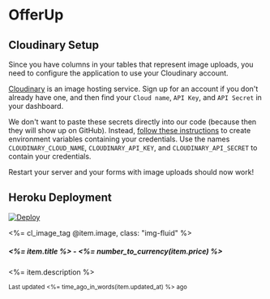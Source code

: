 # OfferUp

## Cloudinary Setup

Since you have columns in your tables that represent image uploads, you need to configure the application to use your Cloudinary account.

[Cloudinary](https://cloudinary.com/) is an image hosting service. Sign up for an account if you don't already have one, and then find your `Cloud name`, `API Key`, and `API Secret` in your dashboard.

We don't want to paste these secrets directly into our code (because then they will show up on GitHub). Instead, [follow these instructions](https://guides.firstdraft.com/storing-credentials-securely) to create environment variables containing your credentials. Use the names `CLOUDINARY_CLOUD_NAME`,
`CLOUDINARY_API_KEY`, and `CLOUDINARY_API_SECRET` to contain your credentials.

Restart your server and your forms with image uploads should now work!
## Heroku Deployment
[![Deploy](https://www.herokucdn.com/deploy/button.svg)](https://heroku.com/deploy?template=https://github.com/jelaniwoods/offer_up)


<div class="card mb-3">
  <div class="row no-gutters">
    <div class="col-md-4">
      <%= cl_image_tag @item.image, class: "img-fluid" %>
    </div>
    <div class="col-md-8">
      <div class="card-body">
        <h5 class="card-title"><%= item.title %> - <%= number_to_currency(item.price) %></h5>
        <p class="card-text"><%= item.description %></p>
        <p class="card-text"><small class="text-muted">Last updated <%= time_ago_in_words(item.updated_at) %> ago</small></p>
      </div>
    </div>
  </div>
</div>
